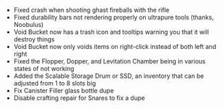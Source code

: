 * Fixed crash when shooting ghast fireballs with the rifle
* Fixed durability bars not rendering properly on ultrapure tools (thanks, Noobulus)
* Void Bucket now has a trash icon and tooltips warning you that it will destroy things
* Void Bucket now only voids items on right-click instead of both left and right
* Fixed the Flopper, Dopper, and Levitation Chamber being in various states of not working
* Added the Scalable Storage Drum or SSD, an inventory that can be adjusted from 1 to 8 slots big
* Fix Canister Filler glass bottle dupe
* Disable crafting repair for Snares to fix a dupe
